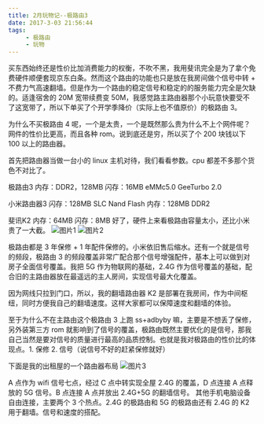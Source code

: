 ```yaml
---
title: 2月玩物记--极路由3
date: 2017-3-03 21:56:44
tags: 
	 - 极路由
	 - 玩物
---
```



买东西始终还是性价比加消费能力的权衡，不吹不黑，我用斐讯完全是为了拿个免费硬件顺便套现京东白条。然而这个路由的功能也只是放在我房间做个信号中转 + 不费力气高速翻墙。但是作为一个路由的稳定信号和稳定的的服务能力完全是欠缺的。适逢宿舍的 20M 宽带续费变 50M，我感觉路主路由器那个小玩意快要受不了这宽带了，所以下单买了个开学季降价（实际上也不值原价）的极路由 3。

为什么不买极路由 4 呢，一个是太贵，一个是既然那么贵为什么不上个网件呢？网件的性价比更高，而且各种 rom。说到底还是穷，所以买了个 200 块钱以下 100 以上的路由器。

首先把路由器当做一台小的 linux 主机对待，我们看看参数。cpu 都差不多那个货色不对比了。

极路由3
内存：DDR2，128MB
闪存：16MB eMMc5.0
GeeTurbo 2.0

小米路由器3
闪存：128MB SLC Nand Flash
内存：128MB DDR2

斐讯K2
内存：64MB
闪存：8MB
好了，硬件上来看极路由容量太小，还比小米贵了一大截。
![图片1](http://ww3.sinaimg.cn/large/0060lm7Tgy1fd9z6r2sotj30ri0oajx2.jpg)
![图片2](http://ww2.sinaimg.cn/large/0060lm7Tgy1fd9z6r9bzqj30re0guq51.jpg)



极路由都是 3 年保修 + 1 年配件保修的。小米依旧售后缩水。还有一个就是信号的频段，极路由 3 的频段覆盖非常广配合那个信号增强配件，基本上可以做到对房子全面信号覆盖。我把 5G 作为物联网的基础，2.4G 作为信号覆盖的基础，配合旧的主路由器放在最遥远的主人房间，实现信号最大化覆盖。

因为网线只拉到门口，所以，我的翻墙路由器 K2 是部署在我房间，作为中间枢纽，同时方便我自己的翻墙速度。这样大家都可以保障速度和翻墙的体验。

至于为什么不在主路由这个极路由 3 上跑 ss+adbyby 嘛，主要是不想丢了保修，另外装第三方 rom 就影响到了信号的覆盖，极路由既然主要优化的是信号，那我自己当然是要对信号的质量进行最高的品质控制。也就是我对极路由的性价比的体现点。1. 保修 2. 信号（说信号不好的赶紧保修就好）

下面是我的出租屋的一个路由器布局
![图片3](http://ww1.sinaimg.cn/large/6ace449bgy1fda1fdik3wj20qr0fsq4q.jpg)


A 点作为 wifi 信号七点，经过 C 点中转实现全屋 2.4G 的覆盖，D 点连接 A 点释放的 5G 信号。B 点连接 A 点并放出 2.4G+5G 的翻墙信号。
其他手机电脑设备自由连接，主要两个 3 个热点。2.4G 的极路由和 5G 的极路由还有 2.4G 的 K2 用于翻墙。信号和速度的搭配。